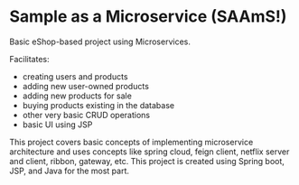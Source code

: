 # Sample as a Microservice (SAAmS!)
Basic eShop-based project using Microservices. 

Facilitates: 
- creating users and products
- adding new user-owned products
- adding new products for sale
- buying products existing in the database
- other very basic CRUD operations
- basic UI using JSP

This project covers basic concepts of implementing microservice architecture and uses concepts like spring cloud, feign client, netflix server and client, ribbon, gateway, etc. This project is created using Spring boot, JSP, and Java for the most part.
